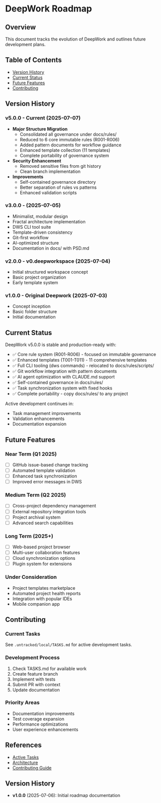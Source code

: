 # DeepWork Roadmap

<!-- This file follows template @templates/T008 -->

## Overview

This document tracks the evolution of DeepWork and outlines future development plans.

## Table of Contents

- [Version History](#version-history)
- [Current Status](#current-status)
- [Future Features](#future-features)
- [Contributing](#contributing)

## Version History

### v5.0.0 - Current (2025-07-07)
- **Major Structure Migration**
  - Consolidated all governance under docs/rules/
  - Reduced to 6 core immutable rules (R001-R006)
  - Added pattern documents for workflow guidance
  - Enhanced template collection (11 templates)
  - Complete portability of governance system
- **Security Enhancement**
  - Removed sensitive files from git history
  - Clean branch implementation
- **Improvements**
  - Self-contained governance directory
  - Better separation of rules vs patterns
  - Enhanced validation scripts

### v3.0.0 - (2025-07-05)
- Minimalist, modular design
- Fractal architecture implementation
- DWS CLI tool suite
- Template-driven consistency
- Git-first workflow
- AI-optimized structure
- Documentation in docs/ with PSD.md

### v2.0.0 - v0.deepworkspace (2025-07-04)
- Initial structured workspace concept
- Basic project organization
- Early template system

### v1.0.0 - Original Deepwork (2025-07-03)
- Concept inception
- Basic folder structure
- Initial documentation

## Current Status

DeepWork v5.0.0 is stable and production-ready with:
- ✅ Core rule system (R001-R006) - focused on immutable governance
- ✅ Enhanced templates (T001-T011) - 11 comprehensive templates
- ✅ Full CLI tooling (dws commands) - relocated to docs/rules/scripts/
- ✅ Git workflow integration with pattern documents
- ✅ AI agent optimization with CLAUDE.md support
- ✅ Self-contained governance in docs/rules/
- ✅ Task synchronization system with fixed hooks
- ✅ Complete portability - copy docs/rules/ to any project

Active development continues in:
- Task management improvements
- Validation enhancements
- Documentation expansion

## Future Features

### Near Term (Q1 2025)
- [ ] GitHub issue-based change tracking
- [ ] Automated template validation
- [ ] Enhanced task synchronization
- [ ] Improved error messages in DWS

### Medium Term (Q2 2025)
- [ ] Cross-project dependency management
- [ ] External repository integration tools
- [ ] Project archival system
- [ ] Advanced search capabilities

### Long Term (2025+)
- [ ] Web-based project browser
- [ ] Multi-user collaboration features
- [ ] Cloud synchronization options
- [ ] Plugin system for extensions

### Under Consideration
- Project templates marketplace
- Automated project health reports
- Integration with popular IDEs
- Mobile companion app

## Contributing

### Current Tasks
See `.untracked/local/TASKS.md` for active development tasks.

### Development Process
1. Check TASKS.md for available work
2. Create feature branch
3. Implement with tests
4. Submit PR with context
5. Update documentation

### Priority Areas
- Documentation improvements
- Test coverage expansion
- Performance optimizations
- User experience enhancements

## References

- [Active Tasks](../../.untracked/local/TASKS.md)
- [Architecture](architecture.md)
- [Contributing Guide](contributing.md)

## Version History

- **v1.0.0** (2025-07-06): Initial roadmap documentation